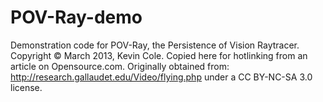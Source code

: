 # POV-Ray-demo
Demonstration code for POV-Ray, the Persistence of Vision Raytracer. Copyright © March 2013, Kevin Cole. Copied here for hotlinking from an article on Opensource.com. Originally obtained from: http://research.gallaudet.edu/Video/flying.php under a CC BY-NC-SA 3.0 license.
